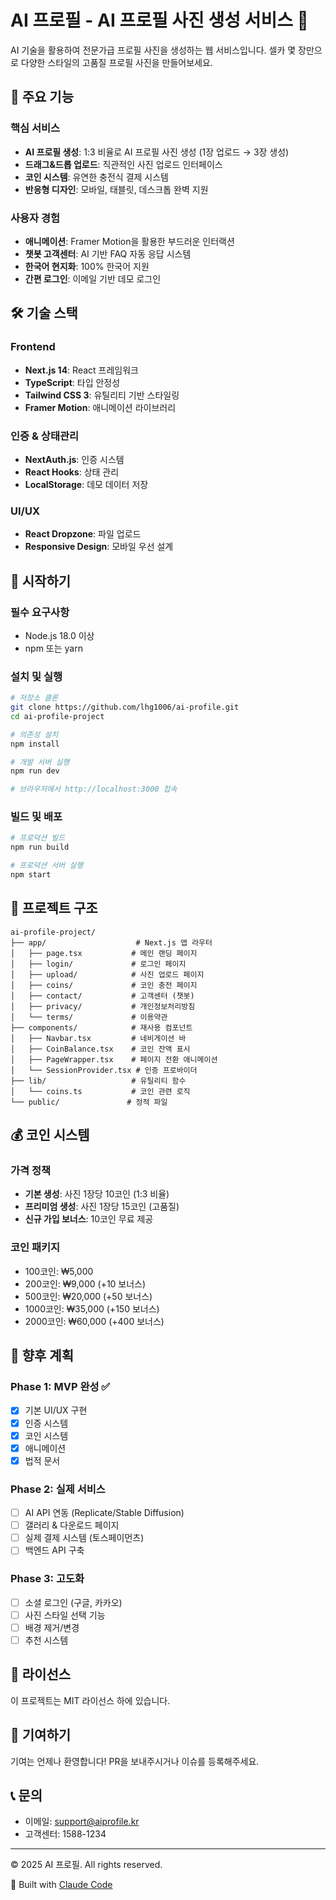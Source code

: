 # AI 프로필 - AI 프로필 사진 생성 서비스 🎨

AI 기술을 활용하여 전문가급 프로필 사진을 생성하는 웹 서비스입니다. 셀카 몇 장만으로 다양한 스타일의 고품질 프로필 사진을 만들어보세요.

## 🌟 주요 기능

### 핵심 서비스
- **AI 프로필 생성**: 1:3 비율로 AI 프로필 사진 생성 (1장 업로드 → 3장 생성)
- **드래그&드롭 업로드**: 직관적인 사진 업로드 인터페이스
- **코인 시스템**: 유연한 충전식 결제 시스템
- **반응형 디자인**: 모바일, 태블릿, 데스크톱 완벽 지원

### 사용자 경험
- **애니메이션**: Framer Motion을 활용한 부드러운 인터랙션
- **챗봇 고객센터**: AI 기반 FAQ 자동 응답 시스템
- **한국어 현지화**: 100% 한국어 지원
- **간편 로그인**: 이메일 기반 데모 로그인

## 🛠 기술 스택

### Frontend
- **Next.js 14**: React 프레임워크
- **TypeScript**: 타입 안정성
- **Tailwind CSS 3**: 유틸리티 기반 스타일링
- **Framer Motion**: 애니메이션 라이브러리

### 인증 & 상태관리
- **NextAuth.js**: 인증 시스템
- **React Hooks**: 상태 관리
- **LocalStorage**: 데모 데이터 저장

### UI/UX
- **React Dropzone**: 파일 업로드
- **Responsive Design**: 모바일 우선 설계

## 🚀 시작하기

### 필수 요구사항
- Node.js 18.0 이상
- npm 또는 yarn

### 설치 및 실행

```bash
# 저장소 클론
git clone https://github.com/lhg1006/ai-profile.git
cd ai-profile-project

# 의존성 설치
npm install

# 개발 서버 실행
npm run dev

# 브라우저에서 http://localhost:3000 접속
```

### 빌드 및 배포

```bash
# 프로덕션 빌드
npm run build

# 프로덕션 서버 실행
npm start
```

## 📁 프로젝트 구조

```
ai-profile-project/
├── app/                    # Next.js 앱 라우터
│   ├── page.tsx           # 메인 랜딩 페이지
│   ├── login/             # 로그인 페이지
│   ├── upload/            # 사진 업로드 페이지
│   ├── coins/             # 코인 충전 페이지
│   ├── contact/           # 고객센터 (챗봇)
│   ├── privacy/           # 개인정보처리방침
│   └── terms/             # 이용약관
├── components/            # 재사용 컴포넌트
│   ├── Navbar.tsx         # 네비게이션 바
│   ├── CoinBalance.tsx    # 코인 잔액 표시
│   ├── PageWrapper.tsx    # 페이지 전환 애니메이션
│   └── SessionProvider.tsx # 인증 프로바이더
├── lib/                   # 유틸리티 함수
│   └── coins.ts           # 코인 관련 로직
└── public/               # 정적 파일

```

## 💰 코인 시스템

### 가격 정책
- **기본 생성**: 사진 1장당 10코인 (1:3 비율)
- **프리미엄 생성**: 사진 1장당 15코인 (고품질)
- **신규 가입 보너스**: 10코인 무료 제공

### 코인 패키지
- 100코인: ₩5,000
- 200코인: ₩9,000 (+10 보너스)
- 500코인: ₩20,000 (+50 보너스)
- 1000코인: ₩35,000 (+150 보너스)
- 2000코인: ₩60,000 (+400 보너스)

## 🎯 향후 계획

### Phase 1: MVP 완성 ✅
- [x] 기본 UI/UX 구현
- [x] 인증 시스템
- [x] 코인 시스템
- [x] 애니메이션
- [x] 법적 문서

### Phase 2: 실제 서비스
- [ ] AI API 연동 (Replicate/Stable Diffusion)
- [ ] 갤러리 & 다운로드 페이지
- [ ] 실제 결제 시스템 (토스페이먼츠)
- [ ] 백엔드 API 구축

### Phase 3: 고도화
- [ ] 소셜 로그인 (구글, 카카오)
- [ ] 사진 스타일 선택 기능
- [ ] 배경 제거/변경
- [ ] 추천 시스템

## 📝 라이선스

이 프로젝트는 MIT 라이선스 하에 있습니다.

## 🤝 기여하기

기여는 언제나 환영합니다! PR을 보내주시거나 이슈를 등록해주세요.

## 📞 문의

- 이메일: support@aiprofile.kr
- 고객센터: 1588-1234

---

© 2025 AI 프로필. All rights reserved.

🤖 Built with [Claude Code](https://claude.ai/code)